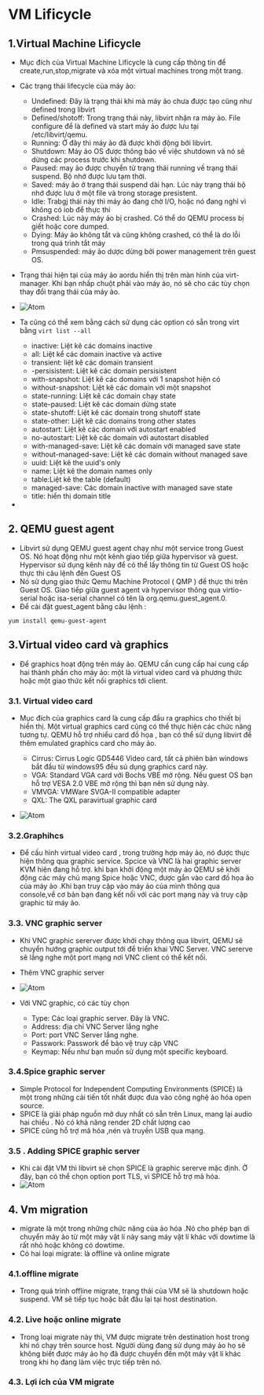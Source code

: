 # VM Lificycle # 
## 1.Virtual Machine Lificycle ## 
- Mục đích của Virtual Machine Lificycle là cung cấp thông tin để create,run,stop,migrate và xóa một virtual machines trong một trang.
- Các trạng thái lifecycle của máy ảo: 
   - Undefined: Đây là trạng thái khi mà máy ảo chưa được tạo cũng như defined trong libvirt
   - Defined/shotoff: Trong trạng thái này, libvirt nhận ra máy ảo. File configure để là defined và start máy ảo được lưu tại /etc/libvirt/qemu. 
   - Running: Ở đây thì máy ảo đã được khởi động bởi libvirt. 
   - Shutdown: Máy ảo OS được thông báo về việc shutdown và nó sẽ dừng các process trước khi shutdown. 
   - Paused: may ảo được chuyển từ trạng thái running về trạng thái suspend. Bộ nhớ được lưu tạm thời.
   - Saved: máy ảo ở trạng thái suspend dài hạn. Lúc này trạng thái bộ nhớ được lưu ở một file và trong storage presistent. 
   - Idle: Trabgj thái này thì máy ảo đang chờ I/O, hoặc nó đang nghỉ vì không có iob để thực thi 
   - Crashed: Lúc này máy ảo bị crashed. Có thể do QEMU process bị giết hoặc core dumped. 
   - Dying: Máy ảo không tắt và cũng không crashed, có thể là do lỗi trong quá trình tắt máy 
   - Pmsuspended: máy ảo dược dừng bởi power management trên guest OS. 
- Trạng thái hiện tại của máy ảo aordu hiển thị trên màn hình của virt-manager. Khi bạn nhấp chuột phải vào máy ảo, nó sẽ cho các tùy chọn thay đổi trạng thái của máy ảo. 
- ![Atom](https://i.imgur.com/t8Ptflo.png)
- Ta cũng có thể xem bằng cách sử dụng các option có sẵn trong virt bằng `virt list --all`
   - inactive: Liệt kê các domains inactive
   - all: Liệt kể các domain inactive và active
   - transient: liệt kê các domain transient 
   - -persisistent: Liệt kê các domain persisistent
   - with-snapshot: Liệt kê các domains với 1 snapshot hiện có
   - without-snapshot: Liệt kê các domain với một snapshot
   - state-running: Liệt kê các domain chạy state
   - state-paused: Liệt kê các domain dừng state
   - state-shutoff: Liệt kê các domain trong shutoff state
   - state-other: Liệt kê các domains trong other states
   - autostart: Liệt kê các domain với autostart enabled
   - no-autostart: Liệt kê các domain với autostart disabled
   - with-managed-save: Liệt kê các domain với managed save state
   - without-managed-save: Liệt kê các domain  without managed save
   - uuid: Liệt kê the uuid's only
   - name: Liệt kê the domain names only
   - table:Liệt kê the table (default)
   - managed-save: Các domain inactive  with managed save state
   - title: hiển thị domain title
   
- 

## 2. QEMU guest agent ## 
- Libvirt sử dụng QEMU guest agent chạy như một service trong Guest OS. Nó hoạt động như một kênh giao tiếp giữa hypervisor và guest. Hypervisor sử dụng kênh này để có thể lấy thông tin từ Guest OS hoặc thực thi câu lệnh đến Guest OS
- Nó sử dụng giao thức Qemu Machine Protocol ( QMP ) để thực thi trên Guest OS. Giao tiếp giữa guest agent và hypervisor thông qua virtio-serial hoặc isa-serial channel có tên là org.qemu.guest_agent.0.
- Để cài đặt guest_agent bằng câu lệnh : 
```
yum install qemu-guest-agent
```
## 3.Virtual video card và graphics ## 
- Để graphics hoạt động trên máy ảo. QEMU cần cung cấp hai cung cấp hai thành phần cho máy ảo: một là virtual video card và phương thức hoặc một giao thức kết nối graphics tới client. 
### 3.1. Virtual video card ### 
- Mục đích của graphics card là cung cấp đầu ra graphics cho thiết bị hiển thị. Một virtual graphics card cũng có thể thực hiện các chức năng tương tự. QEMU hỗ trợ nhiểu card đồ họa , bạn có thể sử dụng libvirt để thêm emulated graphics card cho máy ảo. 

   - Cirrus:  Cirrus Logic GD5446 Video card, tất cả phiên bản windows bắt đầu từ windows95 đều sủ dụng graphics card này.
   - VGA: Standard VGA card với Bochs VBE mở rộng. Nếu guest OS bạn hỗ trợ VESA 2.0 VBE mở rộng thì bạn nên sử dụng này. 
   - VMVGA:  VMWare SVGA-II compatible adapter   
   - QXL: The QXL paravirtual graphic card
- ![Atom](https://i.imgur.com/vkycK7R.png)
### 3.2.Graphihcs ### 
- Để cấu hình virtual video card , trong trường hợp máy ảo, nó được thực hiện thông qua graphic service. Spcice và VNC là hai graphic server KVM hiện đang hỗ trợ. khi bạn khởi động một máy ảo QEMU sẽ khởi động các máy chủ mạng Spice hoặc VNC, được gắn vào card đồ họa ảo của máy ảo .Khi bạn truy cập vào máy ảo của mình thông qua console,về cơ bản bạn đang kết nối với các port mạng này và truy cập graphic từ máy ảo. 
### 3.3. VNC graphic server ### 
- Khi VNC graphic sererver được khởi chạy thông qua libvirt, QEMU sẽ chuyển hướng graphic output tới để triển khai VNC Server. VNC sererve sẽ lắng nghe một port mạng nơi VNC client có thể kết nối. 
- Thêm VNC graphic server 
- ![Atom](https://i.imgur.com/zareieO.png)

- Với VNC graphic, có các tùy chọn 
  - Type: Các loại graphic server. Đây là VNC. 
  - Address: địa chỉ VNC Server lắng nghe 
  - Port: port VNC Server lắng nghe. 
  - Passwork: Passwork để bảo vệ truy cập VNC
  - Keymap: Nếu như bạn muốn sử dụng một specific keyboard. 
### 3.4.Spice graphic server ### 
-  Simple Protocol for Independent Computing Environments (SPICE) là một trong những cải tiến tốt nhất được đưa vào công nghệ ảo hóa open source. 
- SPICE là giải pháp nguồn mở duy nhất có sẵn trên Linux, mang lại audio hai chiều . Nó có khả năng render 2D chất lượng cao 
- SPICE cũng hỗ trợ mã hóa ,nén và truyền USB qua mạng. 
### 3.5 . Adding SPICE graphic server ### 
- Khi cài đặt VM thì libvirt sẽ chọn SPICE là graphic sererve mặc định. Ở đây, bạn có thể chọn option port TLS, vì SPICE hỗ trợ mã hóa. 
- ![Atom](https://i.imgur.com/KvHlg18.png)


## 4. Vm migration ## 
- migrate là một trong những chức năng của ảo hóa .Nó cho phép bạn di chuyển máy ảo từ một máy vật lí này sang máy vật lí khác với dowtime là rất nhỏ hoặc không có dowtime. 
- Có hai loại migrate: là offline và online migrate 
### 4.1.offline migrate 
- Trong quá trình offline migrate, trạng thái của VM sẽ là shutdown hoặc suspend. VM sẽ tiếp tục hoặc bắt đầu lại tại host destination. 
### 4.2. Live hoặc online migrate ### 
- Trong loại migrate này thì, VM được migrate trên destination host trong khi nó chạy trên source host. Người dùng đang sử dụng máy ảo họ sẽ không biết được máy ảo họ đã được chuyển đến một máy vật lí khác trong khi họ đang làm việc trực tiếp trên nó. 
### 4.3. Lợi ích của VM migrate ### 

  
